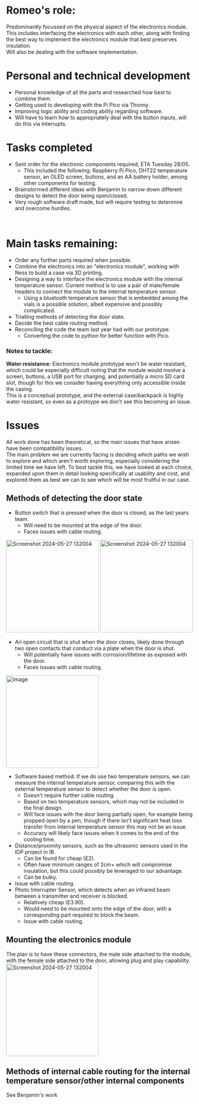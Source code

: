 # Romeo's role:
Predominantly focussed on the physical aspect of the electronics module. This includes interfacing the electronics with each other, along with finding the best way to implement the electronics module that best preserves insulation. 
<br> Will also be dealing with the software implementation.

# Personal and technical development
- Personal knowledge of all the parts and researched how best to combine them.
- Getting used to developing with the Pi Pico via Thonny.
- Improving logic ability and coding ability regarding software.
- Will have to learn how to appropriately deal with the button inputs, will do this via interrupts.


# Tasks completed
- Sent order for the electronic components required; ETA Tuesday 28/05.
  - This included the following: Raspberry Pi Pico, DHT22 temperature sensor, an OLED screen, buttons, and an AA battery holder, among other components for testing.
- Brainstormed different ideas with Benjamin to narrow down different designs to detect the door being open/closed.
- Very rough software draft made, but will require testing to determine and overcome hurdles.
<br>



# Main tasks remaining:
- Order any further parts required when possible.
- Combine the electronics into an "electronics module", working with Ness to build a case via 3D printing. 
- Designing a way to interface the electronics module with the internal temperature sensor. Current method is to use a pair of male/female headers to connect the module to the internal temperature sensor.
  - Using a bluetooth temperature sensor that is embedded among the vials is a possible solution, albeit expensive and possibly complicated.
- Trialling methods of detecting the door state.
- Decide the best cable routing method.
- Reconciling the code the team last year had with our prototype.
  - Converting the code to python for better function with Pico.

### Notes to tackle:
**Water resistance:** Electronics module prototype won't be water resistant, which could be especially difficult noting that the module would involve a screen, buttons, a USB port for charging, and potentially a micro SD card slot, though for this we consider having everything only accessible inside the casing. 
<br> This is a conceptual prototype, and the external case/backpack is highly water resistant, so even as a protoype we don't see this becoming an issue.

# Issues
All work done has been theoretical, so the main issues that have arisen have been compatibility issues. 
<br> The main problem we are currently facing is deciding which paths we wish to explore and which aren't worth exploring, especially considering the limited time we have left. To best tackle this, we have looked at each choice, expanded upon them in detail looking specifically at usability and cost, and explored them as best we can to see which will be most fruitful in our case.

## Methods of detecting the door state
- Button switch that is pressed when the door is closed, as the last years team. 
  - Will need to be mounted at the edge of the door.
  - Faces issues with cable routing.
<img height="250" alt="Screenshot 2024-05-27 132004" src="https://github.com/Technology-for-the-Poorest-Billion/2024-ideabatic-beam/assets/99049952/74f72f82-4954-45d3-bcd5-5df57296b694">
<img height="250" alt="Screenshot 2024-05-27 132004" src="https://github.com/Technology-for-the-Poorest-Billion/2024-ideabatic-beam/assets/99049952/40ec579b-b10c-4ebe-8ec4-fc389b64f768">
<br>



- An open circuit that is shut when the door closes, likely done through two open contacts that conduct via a plate when the door is shut.
  - Will potentially have issues with corrosion/lifetime as exposed with the door.
  - Faces issues with cable routing.
<img height="250" alt="image" src="https://github.com/Technology-for-the-Poorest-Billion/2024-ideabatic-beam/assets/99049952/8752d163-084f-4c26-98f7-afc65ecb1e2b">


- Software based method: If we do use two temperature sensors, we can measure the internal temperature sensor, comparing this with the external temperature sensor to detect whether the door is open.
  - Doesn't require further cable routing.
  - Based on two temperature sensors, which may not be included in the final design.
  - Will face issues with the door being partially open, for example being propped open by a pen, though if there isn't significant heat loss transfer from internal temperature sensor this may not be an issue.
  - Accuracy will likely face issues when it comes to the end of the cooling time. 
- Distance/proximity sensors, such as the ultrasonic sensors used in the IDP project in IB.
  - Can be found for cheap (£2).
  - Often have minimum ranges of 2cm+ which will compromise insulation, but this could possibly be leveraged to our advantage.
  - Can be bulky.
- Issue with cable routing.
- Photo Interrupter Sensor, which detects when an infrared beam between a transmitter and receiver is blocked.
  - Relatively cheap (£3.90).
  - Would need to be mounted onto the edge of the door, with a corresponding part required to block the beam.
  - Issue with cable routing.
 

## Mounting the electronics module
The plan is to have these connectors, the male side attached to the module, with the female side attached to the door, allowing plug and play capability. <br>
<img height="250" alt="Screenshot 2024-05-27 132004" src="https://github.com/Technology-for-the-Poorest-Billion/2024-ideabatic-beam/assets/99049952/6cb9c6e1-60c8-4e93-8ad9-ac7a6c964117">

## Methods of internal cable routing for the internal temperature sensor/other internal components
See Benjamin's work






